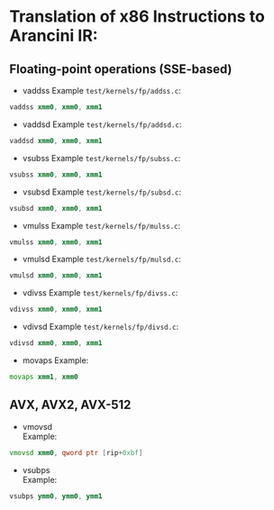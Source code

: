 
# Translation of x86 Instructions to Arancini IR:

## Floating-point operations (SSE-based)

* vaddss
Example `test/kernels/fp/addss.c`:
```asm
vaddss xmm0, xmm0, xmm1
```
* vaddsd
Example `test/kernels/fp/addsd.c`:
```asm
vaddsd xmm0, xmm0, xmm1
```
* vsubss
Example `test/kernels/fp/subss.c`:
```asm
vsubss xmm0, xmm0, xmm1
```
* vsubsd
Example `test/kernels/fp/subsd.c`:
```asm
vsubsd xmm0, xmm0, xmm1
```
* vmulss
Example `test/kernels/fp/mulss.c`:
```asm
vmulss xmm0, xmm0, xmm1
```
* vmulsd
Example `test/kernels/fp/mulsd.c`:
```asm
vmulsd xmm0, xmm0, xmm1
```
* vdivss
Example `test/kernels/fp/divss.c`:
```asm
vdivss xmm0, xmm0, xmm1
```
* vdivsd
Example `test/kernels/fp/divsd.c`:
```asm
vdivsd xmm0, xmm0, xmm1
```
* movaps
Example:
```asm
movaps xmm1, xmm0
```

## AVX, AVX2, AVX-512 

* vmovsd   
Example:   
```asm
vmovsd xmm0, qword ptr [rip+0xbf]
```
* vsubps  
Example:   
```asm
vsubps ymm0, ymm0, ymm1
```
